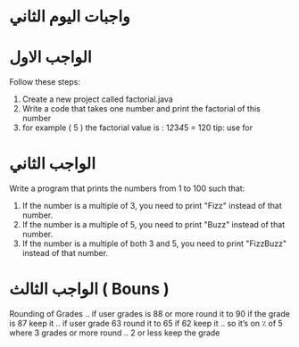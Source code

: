# واجبات اليوم الثاني


# الواجب الاول 
Follow these steps:

1. Create a new project called factorial.java
2. Write a code that takes one number and print the factorial of this number
3. for example ( 5 ) the factorial value is : 1*2*3*4*5 = 120
tip: use for 

# الواجب الثاني

Write a program that prints the numbers from 1 to 100 such that:

1. If the number is a multiple of 3, you need to print "Fizz" instead of that number.
2. If the number is a multiple of 5, you need to print "Buzz" instead of that number.
3. If the number is a multiple of both 3 and 5, you need to print "FizzBuzz" instead of that number.
 # الواجب الثالث ( Bouns )

Rounding of Grades .. if user grades is 88 or more round it to 90 if the grade is  87 keep it .. if user grade 63 round it to 65 if 62 keep it .. so it’s on ٪ of 5 where 3 grades or more round .. 2 or less keep the grade

